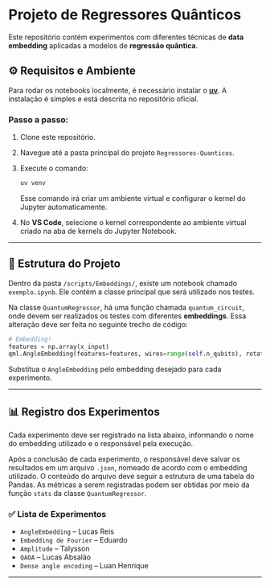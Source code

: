 
# Projeto de Regressores Quânticos

Este repositório contém experimentos com diferentes técnicas de **data embedding** aplicadas a modelos de **regressão quântica**.

## ⚙️ Requisitos e Ambiente

Para rodar os notebooks localmente, é necessário instalar o [**uv**](https://github.com/astral-sh/uv). A instalação é simples e está descrita no repositório oficial.

### Passo a passo:

1. Clone este repositório.

2. Navegue até a pasta principal do projeto `Regressores-Quanticos`.

3. Execute o comando:

   ```bash
   uv venv
   ```

   Esse comando irá criar um ambiente virtual e configurar o kernel do Jupyter automaticamente.

4. No **VS Code**, selecione o kernel correspondente ao ambiente virtual criado na aba de kernels do Jupyter Notebook.

---

## 📂 Estrutura do Projeto

Dentro da pasta `/scripts/Embeddings/`, existe um notebook chamado `exemplo.ipynb`. Ele contém a classe principal que será utilizado nos testes.

Na classe `QuantumRegressor`, há uma função chamada `quantum_circuit`, onde devem ser realizados os testes com diferentes **embeddings**. Essa alteração deve ser feita no seguinte trecho de código:

```python
# Embedding!
features = np.array(x_input)
qml.AngleEmbedding(features=features, wires=range(self.n_qubits), rotation='X')
```

Substitua o `AngleEmbedding` pelo embedding desejado para cada experimento.

---

## 📊 Registro dos Experimentos

Cada experimento deve ser registrado na lista abaixo, informando o nome do embedding utilizado e o responsável pela execução.

Após a conclusão de cada experimento, o responsável deve salvar os resultados em um arquivo `.json`, nomeado de acordo com o embedding utilizado. O conteúdo do arquivo deve seguir a estrutura de uma tabela do Pandas. As métricas a serem registradas podem ser obtidas por meio da função `stats` da classe `QuantumRegressor`.

### ✅ Lista de Experimentos

- `AngleEmbedding` – Lucas Reis
- `Embedding de Fourier` – Eduardo
- `Amplitude` – Talysson
- `QAOA` – Lucas Absalão
- `Dense angle encoding` – Luan Henrique

---

